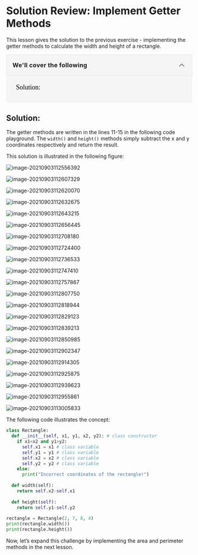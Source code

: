 # Solution Review: Implement Getter Methods

This lesson gives the solution to the previous exercise - implementing the getter methods to calculate the width and height of a rectangle.

<details open="" class="styles__PageTOCStyled-sc-1u9xzlw-0 jghHvN" style="box-sizing: border-box; --tw-shadow:0 0 transparent; --tw-ring-inset:var(--tw-empty, ); --tw-ring-offset-width:0px; --tw-ring-offset-color:#fff; --tw-ring-color:rgba(59,130,246,0.5); --tw-ring-offset-shadow:0 0 transparent; --tw-ring-shadow:0 0 transparent; display: block; --tw-bg-opacity:1; background-color: rgba(245,245,245,var(--tw-bg-opacity)); border-radius: 4px; min-width: 280px;"><summary role="button" tabindex="0" class="styles__HeadingWrap-sc-1u9xzlw-1 kEPnVM" style="box-sizing: border-box; --tw-shadow:0 0 transparent; --tw-ring-inset:var(--tw-empty, ); --tw-ring-offset-width:0px; --tw-ring-offset-color:#fff; --tw-ring-color:rgba(59,130,246,0.5); --tw-ring-offset-shadow:0 0 transparent; --tw-ring-shadow:0 0 transparent; display: block; cursor: pointer; outline-style: none; padding: 4px 4px 4px 16px; border-width: 1px; border-style: solid; --tw-border-opacity:1; border-color: rgba(229,229,229,var(--tw-border-opacity)); border-top-left-radius: 4px; border-top-right-radius: 4px;"><div class="styles__HeadingWrapInner-sc-1u9xzlw-2 lazzRz" style="box-sizing: border-box; --tw-shadow:0 0 transparent; --tw-ring-inset:var(--tw-empty, ); --tw-ring-offset-width:0px; --tw-ring-offset-color:#fff; --tw-ring-color:rgba(59,130,246,0.5); --tw-ring-offset-shadow:0 0 transparent; --tw-ring-shadow:0 0 transparent; display: flex; -webkit-box-align: center; align-items: center;"><span class="text-base font-bold tracking-wide" style="box-sizing: border-box; --tw-shadow:0 0 transparent; --tw-ring-inset:var(--tw-empty, ); --tw-ring-offset-width:0px; --tw-ring-offset-color:#fff; --tw-ring-color:rgba(59,130,246,0.5); --tw-ring-offset-shadow:0 0 transparent; --tw-ring-shadow:0 0 transparent; font-size: 1rem; line-height: 1.5rem; font-weight: 700; letter-spacing: 0.025em;">We'll cover the following</span><button class="icon-default ml-auto rounded-none" style="box-sizing: border-box; --tw-shadow:0 0 transparent; --tw-ring-inset:var(--tw-empty, ); --tw-ring-offset-width:0px; --tw-ring-offset-color:#fff; --tw-ring-color:rgba(59,130,246,0.5); --tw-ring-offset-shadow:0 0 transparent; --tw-ring-shadow:0 0 transparent; color: rgba(0, 0, 0, 0.5); font-style: inherit; font-variant: inherit; font-weight: 400; font-stretch: inherit; font-size: 0.9375rem; line-height: 1.5; font-family: inherit; margin: 0px 0px 0px auto; overflow: visible; text-transform: none; appearance: button; cursor: pointer; display: flex; align-items: center; justify-content: center; white-space: nowrap; border-radius: 0px; border-width: 0px; padding: 0.75rem; letter-spacing: 0.025em; --tw-text-opacity:1; transition-duration: 0.2s; background-color: transparent; outline: transparent solid 2px; outline-offset: 2px;"><svg xmlns="http://www.w3.org/2000/svg" width="24" height="24" viewBox="0 0 24 24" fill="none" stroke="currentColor" stroke-width="2" stroke-linecap="round" stroke-linejoin="round" class="feather feather-chevron-up"><polyline points="18 15 12 9 6 15"></polyline></svg></button></div></summary><div class="p-4" style="box-sizing: border-box; --tw-shadow:0 0 transparent; --tw-ring-inset:var(--tw-empty, ); --tw-ring-offset-width:0px; --tw-ring-offset-color:#fff; --tw-ring-color:rgba(59,130,246,0.5); --tw-ring-offset-shadow:0 0 transparent; --tw-ring-shadow:0 0 transparent; padding: 1rem;"><div class="markdown-container-div Markdown__MarkdownContainerDiv-sc-1j2yuel-6 jhbODO" height="auto" style="box-sizing: border-box; --tw-shadow:0 0 transparent; --tw-ring-inset:var(--tw-empty, ); --tw-ring-offset-width:0px; --tw-ring-offset-color:#fff; --tw-ring-color:rgba(59,130,246,0.5); --tw-ring-offset-shadow:0 0 transparent; --tw-ring-shadow:0 0 transparent; height: auto; width: 248.008px;"><div class="markdownViewer Markdown__Viewer-sc-1j2yuel-1 hnixJj" role="none" style="box-sizing: border-box; --tw-shadow:0 0 transparent; --tw-ring-inset:var(--tw-empty, ); --tw-ring-offset-width:0px; --tw-ring-offset-color:#fff; --tw-ring-color:rgba(59,130,246,0.5); --tw-ring-offset-shadow:0 0 transparent; --tw-ring-shadow:0 0 transparent; --tw-text-opacity:1; color: rgba(61,61,78,var(--tw-text-opacity)); line-height: 1.7; outline: none; font-size: 18px; overflow-wrap: break-word; font-family: &quot;Nunito Sans&quot;;"><ul style="box-sizing: border-box; --tw-shadow:0 0 transparent; --tw-ring-inset:var(--tw-empty, ); --tw-ring-offset-width:0px; --tw-ring-offset-color:#fff; --tw-ring-color:rgba(59,130,246,0.5); --tw-ring-offset-shadow:0 0 transparent; --tw-ring-shadow:0 0 transparent; margin-top: 0px; margin-bottom: 10px; margin-left: -20px;"><li style="box-sizing: border-box; --tw-shadow:0 0 transparent; --tw-ring-inset:var(--tw-empty, ); --tw-ring-offset-width:0px; --tw-ring-offset-color:#fff; --tw-ring-color:rgba(59,130,246,0.5); --tw-ring-offset-shadow:0 0 transparent; --tw-ring-shadow:0 0 transparent; margin-bottom: 5px; list-style: none;"><a href="https://www.educative.io/courses/full-speed-python/NEX1Y1VVwOL#Solution:" style="box-sizing: border-box; --tw-shadow:0 0 transparent; --tw-ring-inset:var(--tw-empty, ); --tw-ring-offset-width:0px; --tw-ring-offset-color:#fff; --tw-ring-color:rgba(59,130,246,0.5); --tw-ring-offset-shadow:0 0 transparent; --tw-ring-shadow:0 0 transparent; background-color: transparent; color: rgba(0,0,0,var(--tw-text-opacity)); text-decoration: none; transition: color 0.2s ease 0s; --tw-text-opacity:1; display: flex;">Solution:</a></li></ul></div></div></div></details>

## Solution:

The getter methods are written in the lines 11-15 in the following code playground. The `width()` and `height()` methods simply subtract the x and y coordinates respectively and return the result.

This solution is illustrated in the following figure:



![image-20210903112556392](C:\Users\DEMO\AppData\Roaming\Typora\typora-user-images\image-20210903112556392.png)

![image-20210903112607329](C:\Users\DEMO\AppData\Roaming\Typora\typora-user-images\image-20210903112607329.png)

![image-20210903112620070](C:\Users\DEMO\AppData\Roaming\Typora\typora-user-images\image-20210903112620070.png)

![image-20210903112632675](C:\Users\DEMO\AppData\Roaming\Typora\typora-user-images\image-20210903112632675.png)

![image-20210903112643215](C:\Users\DEMO\AppData\Roaming\Typora\typora-user-images\image-20210903112643215.png)

![image-20210903112656445](C:\Users\DEMO\AppData\Roaming\Typora\typora-user-images\image-20210903112656445.png)



![image-20210903112708180](C:\Users\DEMO\AppData\Roaming\Typora\typora-user-images\image-20210903112708180.png)

![image-20210903112724400](C:\Users\DEMO\AppData\Roaming\Typora\typora-user-images\image-20210903112724400.png)

![image-20210903112736533](C:\Users\DEMO\AppData\Roaming\Typora\typora-user-images\image-20210903112736533.png)

![image-20210903112747410](C:\Users\DEMO\AppData\Roaming\Typora\typora-user-images\image-20210903112747410.png)

![image-20210903112757867](C:\Users\DEMO\AppData\Roaming\Typora\typora-user-images\image-20210903112757867.png)

![image-20210903112807750](C:\Users\DEMO\AppData\Roaming\Typora\typora-user-images\image-20210903112807750.png)

![image-20210903112818944](C:\Users\DEMO\AppData\Roaming\Typora\typora-user-images\image-20210903112818944.png)

![image-20210903112829123](C:\Users\DEMO\AppData\Roaming\Typora\typora-user-images\image-20210903112829123.png)

![image-20210903112839213](C:\Users\DEMO\AppData\Roaming\Typora\typora-user-images\image-20210903112839213.png)

![image-20210903112850985](C:\Users\DEMO\AppData\Roaming\Typora\typora-user-images\image-20210903112850985.png)

![image-20210903112902347](C:\Users\DEMO\AppData\Roaming\Typora\typora-user-images\image-20210903112902347.png)

![image-20210903112914305](C:\Users\DEMO\AppData\Roaming\Typora\typora-user-images\image-20210903112914305.png)

![image-20210903112925875](C:\Users\DEMO\AppData\Roaming\Typora\typora-user-images\image-20210903112925875.png)

![image-20210903112939623](C:\Users\DEMO\AppData\Roaming\Typora\typora-user-images\image-20210903112939623.png)

![image-20210903112955861](C:\Users\DEMO\AppData\Roaming\Typora\typora-user-images\image-20210903112955861.png)

![image-20210903113005833](C:\Users\DEMO\AppData\Roaming\Typora\typora-user-images\image-20210903113005833.png)



The following code illustrates the concept:

``` python
class Rectangle:
  def __init__(self, x1, y1, x2, y2): # class constructor
    if x1<x2 and y1>y2:
      self.x1 = x1 # class variable
      self.y1 = y1 # class variable
      self.x2 = x2 # class variable
      self.y2 = y2 # class variable
    else:
      print("Incorrect coordinates of the rectangle!")
        
  def width(self):
    return self.x2-self.x1
      
  def height(self):
    return self.y1-self.y2
  
rectangle = Rectangle(2, 7, 8, 4)
print(rectangle.width())
print(rectangle.height())
```



Now, let’s expand this challenge by implementing the area and perimeter methods in the next lesson.